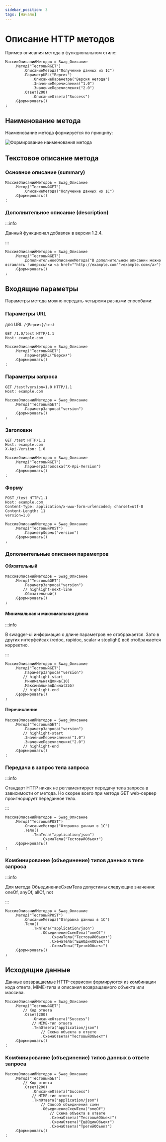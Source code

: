 ```yaml
---
sidebar_position: 3
tags: [Начало]
---
```


# Описание HTTP методов

Пример описания метода в функциональном стиле:

```bsl
МассивОписанийМетодов = Swag_Описание
	.Метод("ТестовыйGET")
		.ОписаниеМетода("Получение данных из 1С")
		.ПараметрURL("Версия")
			.ОписаниеПараметра("Версия метода")
			.ЗначениеПеречисления("1.0")
			.ЗначениеПеречисления("2.0")
		.Ответ(200)
			.ОписаниеОтвета("Success")
	.Сформировать()
;
```

## Наименование метода

Наименование метода формируется по принципу:

![Формирование наименования метода](../../static/img/method-name.png)

## Текстовое описание метода

### Основное описание (summary)

```bsl
МассивОписанийМетодов = Swag_Описание
	.Метод("ТестовыйGET")
		.ОписаниеМетода("Получение данных из 1С")
	.Сформировать()
;
```

### Дополнительное описание (description)

:::info

Данный функционал добавлен в версии 1.2.4.

:::

```bsl
МассивОписанийМетодов = Swag_Описание
	.Метод("ТестовыйGET")
		.ДополнительноеОписаниеМетода("В дополнительном описании можно вставлять гиперссылки <a href=""http://example.com"">example.com</a>")
	.Сформировать()
;
```

## Входящие параметры

Параметры метода можно передать четыремя разными способами:

### Параметры URL

для URL ```/{Версия}/test```
```http
GET /1.0/test HTTP/1.1
Host: example.com
```

```bsl
МассивОписанийМетодов = Swag_Описание
	.Метод("ТестовыйGET")
		.ПараметрURL("Версия")
	.Сформировать()
;
```

### Параметры запроса

```http
GET /test?version=1.0 HTTP/1.1
Host: example.com
```

```bsl
МассивОписанийМетодов = Swag_Описание
	.Метод("ТестовыйGET")
		.ПараметрЗапроса("version")
	.Сформировать()
;
```

### Заголовки

```http
GET /test HTTP/1.1
Host: example.com
X-Api-Version: 1.0
```

```bsl
МассивОписанийМетодов = Swag_Описание
	.Метод("ТестовыйGET")
		.ПараметрЗаголовка("X-Api-Version")
	.Сформировать()
;
```

### Форму

```http
POST /test HTTP/1.1
Host: example.com
Content-Type: application/x-www-form-urlencoded; charset=utf-8
Content-Length: 11
version=1.0
```

```bsl
МассивОписанийМетодов = Swag_Описание
	.Метод("ТестовыйPOST")
		.ПараметрФормы("version")
	.Сформировать()
;
```

### Дополнительные описания параметров

#### Обязательный

```bsl
МассивОписанийМетодов = Swag_Описание
	.Метод("ТестовыйGET")
		.ПараметрЗапроса("version")
		// highlight-next-line
		.Обязательный()
	.Сформировать()
;
```

#### Минимальная и максимальная длина

:::info

В swagger-ui информация о длине параметров не отображается. Зато в других интерфейсах (redoc, rapidoc, scalar и stoplight) всё отображается корректно.

:::

```bsl
МассивОписанийМетодов = Swag_Описание
	.Метод("ТестовыйGET")
		.ПараметрЗапроса("version")
		// highlight-start
		.МинимальнаяДлина(10)
		.МаксимальнаяДлина(255)
		// highlight-end
	.Сформировать()
;
```

#### Перечисление

```bsl
МассивОписанийМетодов = Swag_Описание
	.Метод("ТестовыйGET")
		.ПараметрЗапроса("version")
		// highlight-start
		.ЗначениеПеречисления("1.0")
		.ЗначениеПеречисления("2.0")
		// highlight-end
	.Сформировать()
;
```

### Передача в запрос тела запроса

:::info

Стандарт HTTP никак не регламентирует передачу тела запроса в зависимости от метода. Но скорее всего при методе GET web-сервер проигнорирует переданное тело.

:::

```bsl
МассивОписанийМетодов = Swag_Описание
	.Метод("ТестовыйPOST")
		.ОписаниеМетода("Отправка данных в 1С")
		.Тело()
			.ТипТела("application/json")
				.СхемаТела("ТестовыйОбъект")
	.Сформировать()
;
```

### Комбинирование (объединение) типов данных в теле запроса

:::info

Для метода ОбъединениеСхемТела допустимы следующие значения: oneOf, anyOf, allOf, not

:::

```bsl
МассивОписанийМетодов = Swag_Описание
	.Метод("ТестовыйPOST")
		.ОписаниеМетода("Отправка данных в 1С")
		.Тело()
			.ТипТела("application/json")
				.ОбъединениеСхемТела("oneOf")
					.СхемаТела("ТестовыйОбъект")
					.СхемаТела("ЕщёОдинОбъект")
					.СхемаТела("ТретийОбъект")
	.Сформировать()
;
```

## Исходящие данные

Данные возвращаемые HTTP-сервисом формируются из комбинации кода ответа, MIME-типа и описания возвращаемого объекта или массива.

```bsl
МассивОписанийМетодов = Swag_Описание
	.Метод("ТестовыйGET")
		// Код ответа
		.Ответ(200)
			.ОписаниеОтвета("Success")
			// MIME-тип ответа
			.ТипОтвета("application/json")
				// Схема объекта в ответе
				.СхемаОтвета("ТестовыйОбъект")
	.Сформировать()
;
```

### Комбинирование (объединение) типов данных в ответе запроса

```bsl
МассивОписанийМетодов = Swag_Описание
	.Метод("ТестовыйGET")
		// Код ответа
		.Ответ(200)
			.ОписаниеОтвета("Success")
			// MIME-тип ответа
			.ТипОтвета("application/json")
				// Способ объединения схем
				.ОбъединениеСхемТела("oneOf")
					// Схема объекта в ответе
					.СхемаОтвета("ТестовыйОбъект")
					.СхемаОтвета("ЕщёОдинОбъект")
					.СхемаОтвета("ТретийОбъект")
	.Сформировать()
;
```
